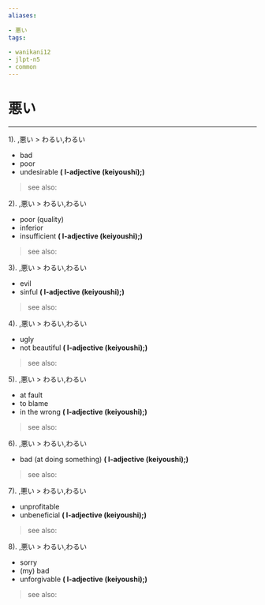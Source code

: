 ```yaml
---
aliases:
    
- 悪い
tags:
    
- wanikani12
- jlpt-n5
- common
---
```


# 悪い
---
1).
,悪い > わるい,わるい

- bad
- poor
- undesirable
**( I-adjective (keiyoushi);)**
> see also: 
            
2).
,悪い > わるい,わるい

- poor (quality)
- inferior
- insufficient
**( I-adjective (keiyoushi);)**
> see also: 
            
3).
,悪い > わるい,わるい

- evil
- sinful
**( I-adjective (keiyoushi);)**
> see also: 
            
4).
,悪い > わるい,わるい

- ugly
- not beautiful
**( I-adjective (keiyoushi);)**
> see also: 
            
5).
,悪い > わるい,わるい

- at fault
- to blame
- in the wrong
**( I-adjective (keiyoushi);)**
> see also: 
            
6).
,悪い > わるい,わるい

- bad (at doing something)
**( I-adjective (keiyoushi);)**
> see also: 
            
7).
,悪い > わるい,わるい

- unprofitable
- unbeneficial
**( I-adjective (keiyoushi);)**
> see also: 
            
8).
,悪い > わるい,わるい

- sorry
- (my) bad
- unforgivable
**( I-adjective (keiyoushi);)**
> see also: 
            